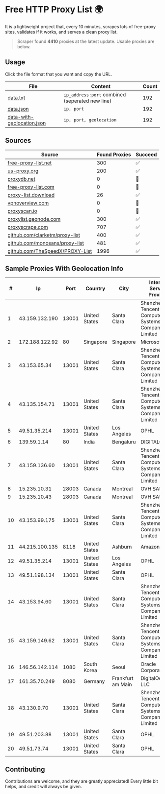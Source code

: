 
# Free HTTP Proxy List 🌍

It is a lightweight project that, every 10 minutes, scrapes lots of free-proxy sites, validates if it works, and serves a clean proxy list.


> Scraper found **4410** proxies at the latest update. Usable proxies are below.

## Usage

Click the file format that you want and copy the URL.


|File|Content|Count|
|----|-------|-----|
|[data.txt](https://raw.githubusercontent.com/themiralay/Proxy-List-World/master/data.txt)|`ip_address:port` combined (seperated new line)|192|
|[data.json](https://raw.githubusercontent.com/themiralay/Proxy-List-World/master/data.json)|`ip, port`|192|
|[data-with-geolocation.json](https://raw.githubusercontent.com/themiralay/Proxy-List-World/master/data-with-geolocation.json)|`ip, port, geolocation`|192|

## Sources

|Source|Found Proxies|Succeed|
|------|-------------|-------|
|[free-proxy-list.net](https://free-proxy-list.net)|300|✅|
|[us-proxy.org](https://www.us-proxy.org)|200|✅|
|[proxydb.net](http://proxydb.net)|0|🚫|
|[free-proxy-list.com](https://free-proxy-list.com/?page=&port=&type%5B%5D=http&type%5B%5D=https&up_time=0&search=Search)|0|🚫|
|[proxy-list.download](https://www.proxy-list.download/HTTP)|26|✅|
|[vpnoverview.com](https://vpnoverview.com/privacy/anonymous-browsing/free-proxy-servers)|0|🚫|
|[proxyscan.io](https://www.proxyscan.io)|0|🚫|
|[proxylist.geonode.com](https://proxylist.geonode.com/api/proxy-list?limit=300&page=1&sort_by=lastChecked&sort_type=desc&protocols=http,https)|300|✅|
|[proxyscrape.com](https://api.proxyscrape.com/v2/?request=displayproxies&protocol=http&timeout=10000&country=all&ssl=all&anonymity=all)|707|✅|
|[github.com/clarketm/proxy-list](https://raw.githubusercontent.com/clarketm/proxy-list/master/proxy-list-raw.txt)|400|✅|
|[github.com/monosans/proxy-list](https://raw.githubusercontent.com/monosans/proxy-list/main/proxies/http.txt)|481|✅|
|[github.com/TheSpeedX/PROXY-List](https://raw.githubusercontent.com/TheSpeedX/PROXY-List/master/http.txt)|1996|✅|


## Sample Proxies With Geolocation Info

|#|Ip|Port|Country|City|Internet Service Provider|
|-|--|----|-------|----|-------------------------|
|1|43.159.132.190|13001|United States|Santa Clara|Shenzhen Tencent Computer Systems Company Limited|
|2|172.188.122.92|80|Singapore|Singapore|Microsoft|
|3|43.153.65.34|13001|United States|Santa Clara|Shenzhen Tencent Computer Systems Company Limited|
|4|43.135.154.71|13001|United States|Santa Clara|Shenzhen Tencent Computer Systems Company Limited|
|5|49.51.35.214|13001|United States|Los Angeles|OPHL|
|6|139.59.1.14|80|India|Bengaluru|DIGITALOCEAN|
|7|43.159.136.60|13001|United States|Santa Clara|Shenzhen Tencent Computer Systems Company Limited|
|8|15.235.10.31|28003|Canada|Montreal|OVH SAS|
|9|15.235.10.43|28003|Canada|Montreal|OVH SAS|
|10|43.153.99.175|13001|United States|Santa Clara|Shenzhen Tencent Computer Systems Company Limited|
|11|44.215.100.135|8118|United States|Ashburn|Amazon.com|
|12|49.51.35.214|13001|United States|Los Angeles|OPHL|
|13|49.51.198.134|13001|United States|Santa Clara|OPHL|
|14|43.153.94.60|13001|United States|Santa Clara|Shenzhen Tencent Computer Systems Company Limited|
|15|43.159.149.62|13001|United States|Santa Clara|Shenzhen Tencent Computer Systems Company Limited|
|16|146.56.142.114|1080|South Korea|Seoul|Oracle Corporation|
|17|161.35.70.249|8080|Germany|Frankfurt am Main|DigitalOcean, LLC|
|18|43.130.9.70|13001|United States|Santa Clara|Shenzhen Tencent Computer Systems Company Limited|
|19|49.51.203.88|13001|United States|Santa Clara|OPHL|
|20|49.51.73.74|13001|United States|Santa Clara|OPHL|



## Contributing

Contributions are welcome, and they are greatly appreciated! Every
little bit helps, and credit will always be given.

